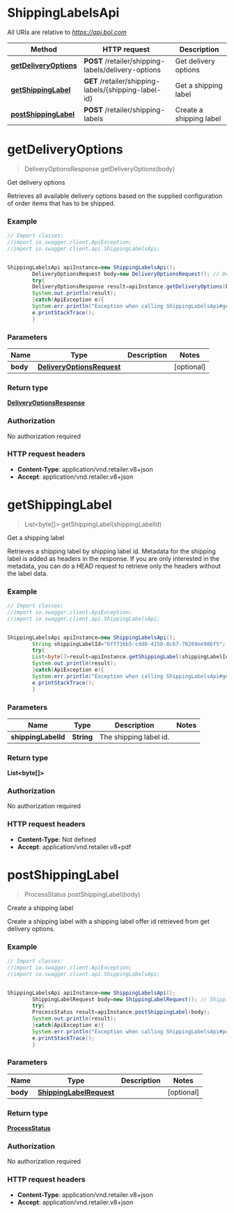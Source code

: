 # ShippingLabelsApi

All URIs are relative to *https://api.bol.com*

 Method                                                            | HTTP request                                          | Description             
-------------------------------------------------------------------|-------------------------------------------------------|-------------------------
 [**getDeliveryOptions**](ShippingLabelsApi.md#getDeliveryOptions) | **POST** /retailer/shipping-labels/delivery-options   | Get delivery options    
 [**getShippingLabel**](ShippingLabelsApi.md#getShippingLabel)     | **GET** /retailer/shipping-labels/{shipping-label-id} | Get a shipping label    
 [**postShippingLabel**](ShippingLabelsApi.md#postShippingLabel)   | **POST** /retailer/shipping-labels                    | Create a shipping label 

<a name="getDeliveryOptions"></a>

# **getDeliveryOptions**

> DeliveryOptionsResponse getDeliveryOptions(body)

Get delivery options

Retrieves all available delivery options based on the supplied configuration of order items that has to be shipped.

### Example

```java
// Import classes:
//import io.swagger.client.ApiException;
//import io.swagger.client.api.ShippingLabelsApi;


ShippingLabelsApi apiInstance=new ShippingLabelsApi();
        DeliveryOptionsRequest body=new DeliveryOptionsRequest(); // DeliveryOptionsRequest | 
        try{
        DeliveryOptionsResponse result=apiInstance.getDeliveryOptions(body);
        System.out.println(result);
        }catch(ApiException e){
        System.err.println("Exception when calling ShippingLabelsApi#getDeliveryOptions");
        e.printStackTrace();
        }
```

### Parameters

 Name     | Type                                                    | Description | Notes      
----------|---------------------------------------------------------|-------------|------------
 **body** | [**DeliveryOptionsRequest**](DeliveryOptionsRequest.md) |             | [optional] 

### Return type

[**DeliveryOptionsResponse**](DeliveryOptionsResponse.md)

### Authorization

No authorization required

### HTTP request headers

- **Content-Type**: application/vnd.retailer.v8+json
- **Accept**: application/vnd.retailer.v8+json

<a name="getShippingLabel"></a>

# **getShippingLabel**

> List&lt;byte[]&gt; getShippingLabel(shippingLabelId)

Get a shipping label

Retrieves a shipping label by shipping label id. Metadata for the shipping label is added as headers in the response. If
you are only interested in the metadata, you can do a HEAD request to retrieve only the headers without the label data.

### Example

```java
// Import classes:
//import io.swagger.client.ApiException;
//import io.swagger.client.api.ShippingLabelsApi;


ShippingLabelsApi apiInstance=new ShippingLabelsApi();
        String shippingLabelId="6ff736b5-cdd0-4150-8c67-78269ee986f5"; // String | The shipping label id.
        try{
        List<byte[]>result=apiInstance.getShippingLabel(shippingLabelId);
        System.out.println(result);
        }catch(ApiException e){
        System.err.println("Exception when calling ShippingLabelsApi#getShippingLabel");
        e.printStackTrace();
        }
```

### Parameters

 Name                | Type       | Description            | Notes 
---------------------|------------|------------------------|-------
 **shippingLabelId** | **String** | The shipping label id. |

### Return type

**List&lt;byte[]&gt;**

### Authorization

No authorization required

### HTTP request headers

- **Content-Type**: Not defined
- **Accept**: application/vnd.retailer.v8+pdf

<a name="postShippingLabel"></a>

# **postShippingLabel**

> ProcessStatus postShippingLabel(body)

Create a shipping label

Create a shipping label with a shipping label offer id retrieved from get delivery options.

### Example

```java
// Import classes:
//import io.swagger.client.ApiException;
//import io.swagger.client.api.ShippingLabelsApi;


ShippingLabelsApi apiInstance=new ShippingLabelsApi();
        ShippingLabelRequest body=new ShippingLabelRequest(); // ShippingLabelRequest | 
        try{
        ProcessStatus result=apiInstance.postShippingLabel(body);
        System.out.println(result);
        }catch(ApiException e){
        System.err.println("Exception when calling ShippingLabelsApi#postShippingLabel");
        e.printStackTrace();
        }
```

### Parameters

 Name     | Type                                                | Description | Notes      
----------|-----------------------------------------------------|-------------|------------
 **body** | [**ShippingLabelRequest**](ShippingLabelRequest.md) |             | [optional] 

### Return type

[**ProcessStatus**](ProcessStatus.md)

### Authorization

No authorization required

### HTTP request headers

- **Content-Type**: application/vnd.retailer.v8+json
- **Accept**: application/vnd.retailer.v8+json

